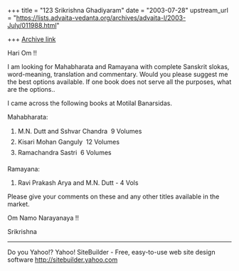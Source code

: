 +++
title = "123 Srikrishna Ghadiyaram"
date = "2003-07-28"
upstream_url = "https://lists.advaita-vedanta.org/archives/advaita-l/2003-July/011988.html"

+++
[Archive link](https://lists.advaita-vedanta.org/archives/advaita-l/2003-July/011988.html)

Hari Om !!

I am looking for Mahabharata and Ramayana with
complete Sanskrit slokas, word-meaning, translation
and commentary. Would you please suggest me the best
options available. If  one book does not serve all the
purposes, what are the options..

I came across the following books at Motilal
Banarsidas.

Mahabharata:

1.	M.N. Dutt and Sshvar Chandra  9 Volumes
2.	Kisari Mohan Ganguly  12 Volumes
3.	Ramachandra Sastri  6 Volumes 

Ramayana:

1. Ravi Prakash Arya and M.N. Dutt - 4 Vols

Please give your comments on these and any other
titles available in the market.

Om Namo Narayanaya !!

Srikrishna



__________________________________
Do you Yahoo!?
Yahoo! SiteBuilder - Free, easy-to-use web site design software
http://sitebuilder.yahoo.com

